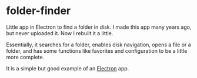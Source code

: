 # folder-finder
Little app in Electron to find a folder in disk. I made this app many years ago, but never uploaded it. Now I rebuilt it a little.

Essentially, it searches for a folder, enables disk navigation, opens a file or a folder,
and has some functions like favorites and configuration to be a little more complete.

It is a simple but good example of an [Electron](https://www.electronjs.org/) app.
